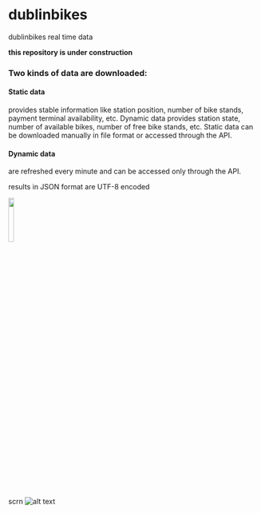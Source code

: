 # dublinbikes
dublinbikes real time data


 **this repository is under construction**
 
 

### Two kinds of data are downloaded:

#### Static data 
provides stable information like station position, number of bike stands, payment terminal availability, etc.
Dynamic data provides station state, number of available bikes, number of free bike stands, etc.
Static data can be downloaded manually in file format or accessed through the API. 

#### Dynamic data 
are refreshed every minute and can be accessed only through the API.


results in JSON format are UTF-8 encoded

<img src="https://user-images.githubusercontent.com/24633926/27997874-f7f9f9dc-64f8-11e7-8e68-a585df5ce772.png" width="15%"></img> 


scrn 
![alt text](https://github.com/Theophano/markdown-here/raw/master/src/common/images/github.png "Logo Title Text 1")
